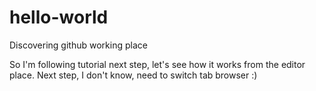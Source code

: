 # hello-world
Discovering github working place

So I'm following tutorial next step, let's see how it works from the editor place.
Next step, I don't know, need to switch tab browser :)
